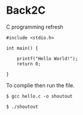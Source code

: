 # Back2C
C programming refresh
```
#include <stdio.h>

int main() {

    printf("Hello World!");
    return 0;

}
```
To complie then run the file.
```
$ gcc hello.c -o shoutout

$ ./shoutout

```

